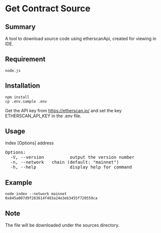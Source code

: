 # Get Contract Source

## Summary

A tool to download source code using etherscanApi, created for viewing in IDE.

## Requirement

```
node.js
```
## Installation

```
npm install
cp .env.sample .env
```

Get the API key from https://etherscan.io/ and set the key ETHERSCAN_API_KEY in the .env file.

## Usage

index [Options] address

<pre>
Options:
  -V, --version          output the version number
  -n, --network <chain>  chain (default: "mainnet")
  -h, --help             display help for command
</pre>

## Example

```
node index --network mainnet 0x845a007d9f283614f403a24e3eb3455f720559ca 
```

## Note

The file will be downloaded under the sources directory.
